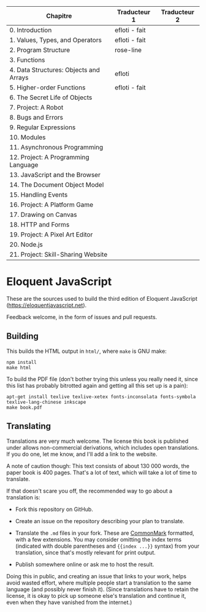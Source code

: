 | Chapitre                               | Traducteur 1 | Traducteur 2 |
|----------------------------------------|--------------|--------------|
| 0. Introduction                        | efloti - fait   |              |
| 1. Values, Types, and Operators        | efloti - fait          |              |
| 2. Program Structure                   | rose-line    |              |
| 3. Functions                           |              |              |
| 4. Data Structures: Objects and Arrays | efloti             |              |
| 5. Higher-order Functions              | efloti - fait  |              |
| 6. The Secret Life of Objects          |              |              |
| 7. Project: A Robot                    |              |              |
| 8. Bugs and Errors                     |              |              |
| 9. Regular Expressions                 |              |              |
| 10. Modules                            |              |              |
| 11. Asynchronous Programming           |              |              |
| 12. Project: A Programming Language    |              |              |
| 13. JavaScript and the Browser         |              |              |
| 14. The Document Object Model          |              |              |
| 15. Handling Events                    |              |              |
| 16. Project: A Platform Game           |              |              |
| 17. Drawing on Canvas                  |              |              |
| 18. HTTP and Forms                     |              |              |
| 19. Project: A Pixel Art Editor        |              |              |
| 20. Node.js                            |              |              |
| 21. Project: Skill-Sharing Website     |              |              |

# Eloquent JavaScript

These are the sources used to build the third edition of Eloquent
JavaScript (https://eloquentjavascript.net).

Feedback welcome, in the form of issues and pull requests.

## Building

This builds the HTML output in `html/`, where `make` is GNU make:

    npm install
    make html

To build the PDF file (don't bother trying this unless you really need
it, since this list has probably bitrotted again and getting all this
set up is a pain):

    apt-get install texlive texlive-xetex fonts-inconsolata fonts-symbola texlive-lang-chinese inkscape
    make book.pdf

## Translating

Translations are very much welcome. The license this book is published
under allows non-commercial derivations, which includes open
translations. If you do one, let me know, and I'll add a link to the
website.

A note of caution though: This text consists of about 130 000 words,
the paper book is 400 pages. That's a lot of text, which will take a
lot of time to translate.

If that doesn't scare you off, the recommended way to go about a
translation is:

 - Fork this repository on GitHub.

 - Create an issue on the repository describing your plan to translate.

 - Translate the `.md` files in your fork. These are
   [CommonMark](https://commonmark.org/) formatted, with a few
   extensions. You may consider omitting the index terms (indicated
   with double parentheses and `{{index ...}}` syntax) from your
   translation, since that's mostly relevant for print output.

 - Publish somewhere online or ask me to host the result.

Doing this in public, and creating an issue that links to your work,
helps avoid wasted effort, where multiple people start a translation
to the same language (and possibly never finish it). (Since
translations have to retain the license, it is okay to pick up someone
else's translation and continue it, even when they have vanished from
the internet.)
